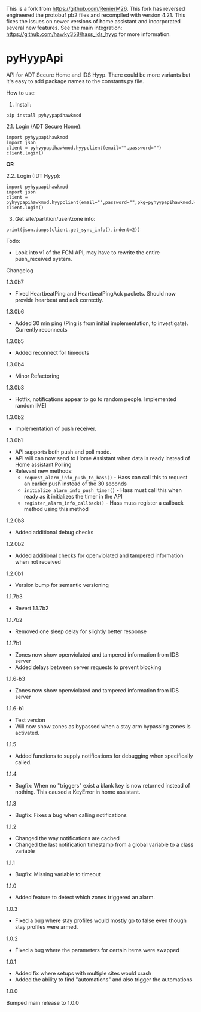 This is a fork from https://github.com/RenierM26. This fork has reversed engineered the protobuf pb2 files and recompiled with version 4.21. This fixes the issues on newer versions of home assistant and incorporated several new features. See the main integration: https://github.com/hawky358/hass_ids_hyyp for more information.

# pyHyypApi
API for ADT Secure Home and IDS Hyyp. There could be more variants but it's easy to add package names to the constants.py file.


How to use:

  1. Install:

```pip install pyhyypapihawkmod```

  2.1. Login (ADT Secure Home):
```
import pyhyypapihawkmod
import json
client = pyhyypapihawkmod.hyypclient(email="",password="")
client.login()
```

**OR**

  2.2. Login (IDT Hyyp):

```
import pyhyypapihawkmod
import json
client = pyhyypapihawkmod.hyypclient(email="",password="",pkg=pyhyypapihawkmod.HyypPkg.IDS_HYYP_GENERIC.value)
client.login()

```


3. Get site/partition/user/zone info:

```
print(json.dumps(client.get_sync_info(),indent=2))

```


Todo:
- Look into v1 of the FCM API, may have to rewrite the entire push_received system.

Changelog 

1.3.0b7
- Fixed HeartbeatPing and HeartbeatPingAck packets. Should now provide hearbeat and ack correctly.

1.3.0b6
- Added 30 min ping (Ping is from initial implementation, to investigate). Currently reconnects

1.3.0b5
- Added reconnect for timeouts

1.3.0b4
- Minor Refactoring

1.3.0b3
- Hotfix, notifications appear to go to random people. Implemented random IMEI

1.3.0b2
- Implementation of push receiver.

1.3.0b1
- API supports both push and poll mode.
- API will can now send to Home Assistant when data is ready instead of Home assistant Polling
- Relevant new methods:
  - `request_alarm_info_push_to_hass()` - Hass can call this to request an earlier push instead of the 30 seconds
  - `initialize_alarm_info_push_timer()` - Hass must call this when ready as it initializes the timer in the API
  - `register_alarm_info_callback()` - Hass muss register a callback method using this method


1.2.0b8
- Added additional debug checks

1.2.0b2
- Added additional checks for openviolated and tampered information when not received

1.2.0b1
- Version bump for semantic versioning 

1.1.7b3
- Revert 1.1.7b2

1.1.7b2
- Removed one sleep delay for slightly better response

1.1.7b1

- Zones now show openviolated and tampered information from IDS server
- Added delays between server requests to prevent blocking

1.1.6-b3
- Zones now show openviolated and tampered information from IDS server

1.1.6-b1
- Test version
- Will now show zones as bypassed when a stay arm bypassing zones is activated.

1.1.5
- Added functions to supply notifications for debugging when specifically called.

1.1.4
- Bugfix: When no "triggers" exist a blank key is now returned instead of nothing. This caused a KeyError in home assistant.

1.1.3
- Bugfix: Fixes a bug when calling notifications

1.1.2
- Changed the way notifications are cached
- Changed the last notification timestamp from a global variable to a class variable

1.1.1
- Bugfix: Missing variable to timeout

1.1.0
- Added feature to detect which zones triggered an alarm.


1.0.3
- Fixed a bug where stay profiles would mostly go to false even though stay profiles were armed.

1.0.2
- Fixed a bug where the parameters for certain items were swapped

1.0.1

- Added fix where setups with multiple sites would crash
- Added the ability to find "automations" and also trigger the automations

1.0.0

Bumped main release to 1.0.0